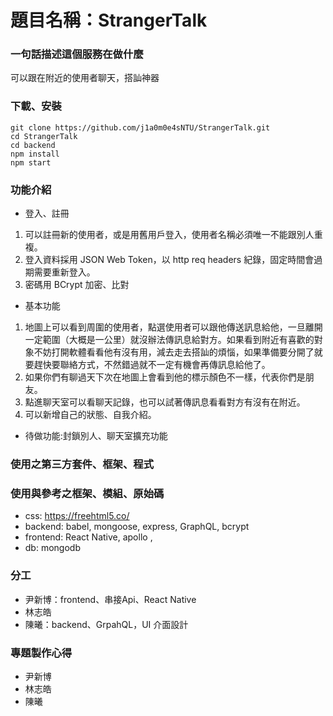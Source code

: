 # 題目名稱：StrangerTalk

### 一句話描述這個服務在做什麼

可以跟在附近的使用者聊天，搭訕神器

### 下載、安裝

```
git clone https://github.com/j1a0m0e4sNTU/StrangerTalk.git
cd StrangerTalk
cd backend
npm install
npm start
```

### 功能介紹

- 登入、註冊

1. 可以註冊新的使用者，或是用舊用戶登入，使用者名稱必須唯一不能跟別人重複。
2. 登入資料採用 JSON Web Token，以 http req headers 紀錄，固定時間會過期需要重新登入。
3. 密碼用 BCrypt 加密、比對

- 基本功能

1. 地圖上可以看到周圍的使用者，點選使用者可以跟他傳送訊息給他，一旦離開一定範圍（大概是一公里）就沒辦法傳訊息給對方。如果看到附近有喜歡的對象不妨打開軟體看看他有沒有用，減去走去搭訕的煩惱，如果準備要分開了就要趕快要聯絡方式，不然錯過就不一定有機會再傳訊息給他了。
2. 如果你們有聊過天下次在地圖上會看到他的標示顏色不一樣，代表你們是朋友。
3. 點進聊天室可以看聊天記錄，也可以試著傳訊息看看對方有沒有在附近。
4. 可以新增自己的狀態、自我介紹。

- 待做功能:封鎖別人、聊天室擴充功能

### 使用之第三方套件、框架、程式

### 使用與參考之框架、模組、原始碼

- css: https://freehtml5.co/
- backend: babel, mongoose, express, GraphQL, bcrypt
- frontend: React Native, apollo ,
- db: mongodb

### 分工

- 尹新博：frontend、串接Api、React Native
- 林志皓
- 陳曦：backend、GrpahQL，UI 介面設計

### 專題製作心得

- 尹新博
- 林志皓
- 陳曦
